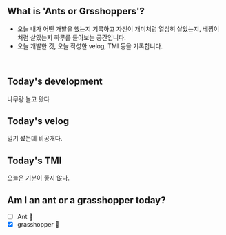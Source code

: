 ## What is 'Ants or Grsshoppers'?

- 오늘 내가 어떤 개발을 했는지 기록하고 자신이 개미처럼 열심히 살았는지, 베짱이처럼 살았는지 하루를 돌아보는 공간입니다.
- 오늘 개발한 것, 오늘 작성한 velog, TMI 등을 기록합니다.

<br>

## Today's development

나무랑 놀고 왔다

## Today's velog

일기 썼는데 비공개다.

## Today's TMI

오늘은 기분이 좋지 않다.

## Am I an ant or a grasshopper today?

- [ ] Ant 🐜
- [x] grasshopper 🦗
